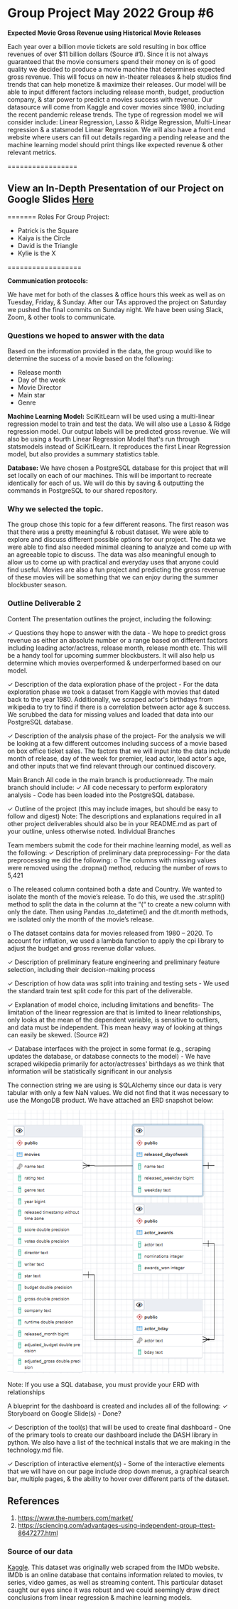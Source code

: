 # Group Project May 2022 Group #6
**Expected Movie Gross
 Revenue using Historical Movie Releases**

Each year over a billion movie tickets are sold resulting in box office revenues of over $11 billion dollars (Source #1). Since it is not always guaranteed that the movie consumers spend their money on is of good quality we decided to produce a movie machine that determines expected gross revenue. This will focus on new in-theater releases & help studios find trends that can help monetize & maximize their releases. Our model will be able to input different factors including release month, budget, production company, & star power to predict a movies success with revenue. Our datasource will come from Kaggle and cover movies since 1980, including the recent pandemic release trends. The type of regression model we will consider include: Linear Regression, Lasso & Ridge Regression, Multi-Linear regression & a statsmodel Linear Regression. We will also have a front end website where users can fill out details regarding a pending release and the machine learning model should print things like expected revenue & other relevant metrics.

=================
## View an In-Depth Presentation of our Project on Google Slides [Here](https://docs.google.com/presentation/d/19gyoO1Xixo4S4uNQXGSk6etrtWgv2QRmYCXpXCZC0VE/edit#slide=id.p)
=======
Roles For Group Project:
- Patrick is the Square 
- Kaiya is the Circle
- David is the Triangle
- Kylie is the X
<!-- We were each responsible for an branch during the first segment:
![](https://github.com/PDob02/Group_Project_May_2022/blob/pdobry/segment_1/Images/Git_Branches_Segment_1.png) -->
==================

**Communication protocols:**

We have met for both of the classes & office hours this week as well as on Tuesday, Friday, & Sunday. After our TAs approved the project on Saturday we pushed the final commits on Sunday night. We have been using Slack, Zoom, & other tools to communicate. 

### Questions we hoped to answer with the data

Based on the information provided in the data, the group would like to determine the sucess of a movie based on the following:
* Release month
* Day of the week
* Movie Director
* Main star
* Genre

**Machine Learning Model:**
SciKitLearn  will be used using a multi-linear regression model to train and test the data. We will also use a Lasso & Ridge regression model. Our output labels will be predicted gross revenue. We will also be using a fourth Linear Regression Model that's run through statsmodels instead of SciKitLearn. It reproduces the first Linear Regression model, but also provides a summary statistics table.

**Database:** We have chosen a PostgreSQL database for this project that will set locally on each of our machines. This will be important to recreate identically for each of us. We will do this by saving & outputting the commands in PostgreSQL to our shared repository. 

### Why we selected the topic.
The group chose this topic for a few different reasons.  The first reason was that there was a pretty meaningful & robust dataset. We were able to explore and discuss different possible options for our project. The data we were able to find also needed minimal cleaning to analyze and come up with an agreeable topic to discuss. The data was also meaningful enough to allow us to come up with practical and everyday uses that anyone could find useful. Movies are also a fun project and predicting the gross revenue of these movies will be something that we can enjoy during the summer blockbuster season. 

### Outline Deliverable 2 ### 
Content
The presentation outlines the project,
including the following:
<!-- ✓ Selected topic - Data analysis for Movies -->
<!-- ✓ Reason why they selected their topic - Fun topic- we explained this in the first readme -->
<!-- ✓ Description of their source of data- Kaggle done -->
✓ Questions they hope to answer with
the data - We hope to predict gross revenue as either an absolute number or a range based on different factors including leading actor/actress, release month, release month etc. This will be a handy tool for upcoming summer blockbusters. It will also help us determine which movies overperformed & underperformed based on our model.

✓ Description of the data exploration
phase of the project - For the data exploration phase we took a dataset from Kaggle with movies that dated back to the year 1980. Additionally, we scraped actor's birthdays from wikipedia to try to find if there is a correlation between actor age & success. We scrubbed the data for missing values and loaded that data into our PostgreSQL database. 

✓ Description of the analysis phase of
the project- 
For the analysis we will be looking at a few different outcomes including success of a movie based on box office ticket sales. The factors that we will input into the data include month of release, day of the week for premier, lead actor, lead actor's age, and other inputs that we find relevant through our continued discovery.  

Main Branch All code in the main branch is productionready.
The main branch should include: ✓ All code necessary to perform
exploratory analysis - Code has been loaded into the PostgreSQL database.

<!-- ✓ Description of the communication
protocols - DONE -->

✓ Outline of the project (this may include
images, but should be easy to follow and
digest)
Note: The descriptions and explanations
required in all other project deliverables
should also be in your README.md as
part of your outline, unless otherwise
noted.
Individual Branches 

<!-- ✓ At least one branch for each team member - Satisfied -->
<!-- 
✓ Each team member has at least four
commits for the duration of the second
segment (eight total commits per person) Yes -->

Team members submit the code for their machine learning model, as well as the
following:
✓ Description of preliminary data
preprocessing- For the data preprocessing we did the following:
o   The columns with missing values were removed using the .dropna() method, reducing the number of rows to 5,421

o   The released column contained both a date and Country. We wanted to isolate the month of the movie’s release. To do this, we used the .str.split() method to split the data in the column at the “(“ to create a new column with only the date. Then using Pandas .to_datetime() and the dt.month methods, we isolated only the month of the movie’s release.

o   The dataset contains data for movies released from 1980 – 2020. To account for inflation, we used a lambda function to apply the cpi library to adjust the budget and gross revenue dollar values.


✓ Description of preliminary feature
engineering and preliminary feature
selection, including their decision-making
process 

✓ Description of how data was split into
training and testing sets - We used the standard train test split code for this part of the deliverable. 

✓ Explanation of model choice, including limitations and benefits- 
The limitation of the linear regression are that is limited to linear relationships, only looks at the mean of the dependent variable, is sensitive to outliers, and data must be independent. This mean heavy way of looking at things can easily be skewed. (Source #2)
<!-- 
Team members present a fully integrated
database.
✓ Database stores static data for use
during the project - Satisfied with Postgres -->
✓ Database interfaces with the project in
some format (e.g., scraping updates the
database, or database connects to the
model) - We have scraped wikipedia primarily for actor/actresses' birthdays as we think that information will be statistically significant in our analysis 

<!-- ✓ Includes at least two tables (or
collections, if using MongoDB)  -->
<!-- 
✓ Includes at least one join using the
database language (not including any
joins in Pandas) The database language we are using is SQL via PostgreSQL -->

The connection string we are using is SQLAlchemy since our data is very tabular with only a few NaN values. We did not find that it was necessary to use the MongoDB product. We have attached an ERD snapshot below:

![](https://github.com/PDob02/Group_Project_May_2022/blob/main/Images/moviesERD.png)

Note: If you use a SQL database, you
must provide your ERD with relationships

A blueprint for the dashboard is created
and includes all of the following:
✓ Storyboard on Google Slide(s) - Done?

✓ Description of the tool(s) that will be
used to create final dashboard - One of the primary tools to create our dashboard include the DASH library in python. We also have a list of the technical installs that we are making in the technology.md file. 

✓ Description of interactive element(s) - Some of the interactive elements that we will have on our page include drop down menus, a graphical search bar, multiple pages, & the ability to hover over different parts of the dataset. 

## References
1. https://www.the-numbers.com/market/
2. https://sciencing.com/advantages-using-independent-group-ttest-8647277.html 

### Source of our data
[Kaggle](https://www.kaggle.com/datasets/danielgrijalvas/movies). This dataset was originally web scraped from the IMDb website.  IMDb is an online database that contains information related to movies, tv series, video games, as well as streaming content. This particular dataset caught our eyes since it was robust and we could seemingly draw direct conclusions from linear regression & machine learning models.
